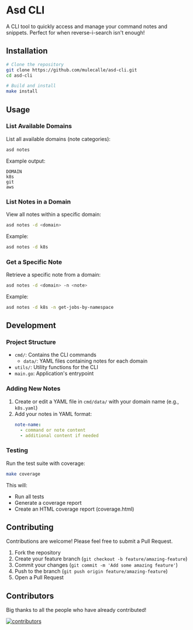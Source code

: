 # Asd CLI

A CLI tool to quickly access and manage your command notes and snippets. Perfect for when reverse-i-search isn't enough!

## Installation

```bash
# Clone the repository
git clone https://github.com/mulecalle/asd-cli.git
cd asd-cli

# Build and install
make install
```

## Usage

### List Available Domains

List all available domains (note categories):

```bash
asd notes
```

Example output:
```
DOMAIN
k8s
git
aws
```

### List Notes in a Domain

View all notes within a specific domain:

```bash
asd notes -d <domain>
```

Example:
```bash
asd notes -d k8s
```

### Get a Specific Note

Retrieve a specific note from a domain:

```bash
asd notes -d <domain> -n <note>
```

Example:
```bash
asd notes -d k8s -n get-jobs-by-namespace
```

## Development

### Project Structure

- `cmd/`: Contains the CLI commands
  - `data/`: YAML files containing notes for each domain
- `utils/`: Utility functions for the CLI
- `main.go`: Application's entrypoint

### Adding New Notes

1. Create or edit a YAML file in `cmd/data/` with your domain name (e.g., `k8s.yaml`)
2. Add your notes in YAML format:
   ```yaml
   note-name:
     - command or note content
     - additional content if needed
   ```

### Testing

Run the test suite with coverage:

```bash
make coverage
```

This will:
- Run all tests
- Generate a coverage report
- Create an HTML coverage report (coverage.html)

## Contributing

Contributions are welcome! Please feel free to submit a Pull Request.

1. Fork the repository
2. Create your feature branch (`git checkout -b feature/amazing-feature`)
3. Commit your changes (`git commit -m 'Add some amazing feature'`)
4. Push to the branch (`git push origin feature/amazing-feature`)
5. Open a Pull Request

## Contributors

Big thanks to all the people who have already contributed!

[![contributors](https://contrib.rocks/image?repo=mulecalle/asd-cli)](https://github.com/mulecalle/asd-cli/graphs/contributors)
